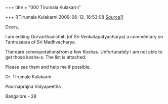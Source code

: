 +++
title = "000 Tirumala Kulakarni"

+++
[[Tirumala Kulakarni	2009-06-12, 16:53:08 [Source](https://groups.google.com/g/bvparishat/c/-VbZSh42C-s)]]



Dears,



I am editing Gurvarthadiidhiti (of Sri Venkatapatyacharya) a commentary on Tantrasaara of Sri Madhvacharya.



Thereare somequotationsfrom a few Koshas. Unfortunately I am not able to get those kosha-s. The list is attached.



Please see them and help me if possible.



Dr. Tirumala Kulakarni

Poornaprajna Vidyapeetha

Bangalore - 28

  

